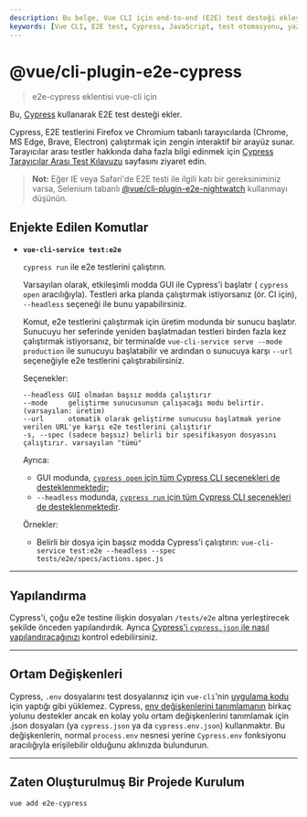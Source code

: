 ```yaml
---
description: Bu belge, Vue CLI için end-to-end (E2E) test desteği ekleyen @vue/cli-plugin-e2e-cypress eklentisini tanıtır. Cypress'in sunduğu olanaklar, yapılandırma seçenekleri ve ortam değişkenleri hakkında bilgi verir.
keywords: [Vue CLI, E2E test, Cypress, JavaScript, test otomasyonu, yazılım geliştirme, test aracı]
---
```


# @vue/cli-plugin-e2e-cypress

> e2e-cypress eklentisi vue-cli için

Bu, [Cypress](https://www.cypress.io/) kullanarak E2E test desteği ekler.

Cypress, E2E testlerini Firefox ve Chromium tabanlı tarayıcılarda (Chrome, MS Edge, Brave, Electron) çalıştırmak için zengin interaktif bir arayüz sunar. Tarayıcılar arası testler hakkında daha fazla bilgi edinmek için [Cypress Tarayıcılar Arası Test Kılavuzu](https://on.cypress.io/cross-browser-testing) sayfasını ziyaret edin.

> **Not:** Eğer IE veya Safari'de E2E testi ile ilgili katı bir gereksiniminiz varsa, Selenium tabanlı [@vue/cli-plugin-e2e-nightwatch](https://github.com/vuejs/vue-cli/tree/dev/packages/%40vue/cli-plugin-e2e-nightwatch) kullanmayı düşünün.

## Enjekte Edilen Komutlar

- **`vue-cli-service test:e2e`**

  `cypress run` ile e2e testlerini çalıştırın.

  Varsayılan olarak, etkileşimli modda GUI ile Cypress'i başlatır ( `cypress open` aracılığıyla). Testleri arka planda çalıştırmak istiyorsanız (ör. CI için), `--headless` seçeneği ile bunu yapabilirsiniz.

  Komut, e2e testlerini çalıştırmak için üretim modunda bir sunucu başlatır. Sunucuyu her seferinde yeniden başlatmadan testleri birden fazla kez çalıştırmak istiyorsanız, bir terminalde `vue-cli-service serve --mode production` ile sunucuyu başlatabilir ve ardından o sunucuya karşı `--url` seçeneğiyle e2e testlerini çalıştırabilirsiniz.

  Seçenekler:

  ```
  --headless GUI olmadan başsız modda çalıştırır
  --mode     geliştirme sunucusunun çalışacağı modu belirtir. (varsayılan: üretim)
  --url      otomatik olarak geliştirme sunucusu başlatmak yerine verilen URL'ye karşı e2e testlerini çalıştırır
  -s, --spec (sadece başsız) belirli bir spesifikasyon dosyasını çalıştırır. varsayılan "tümü"
  ```

  Ayrıca:

  - GUI modunda, [`cypress open` için tüm Cypress CLI seçenekleri de desteklenmektedir](https://docs.cypress.io/guides/guides/command-line.html#cypress-open);
  - `--headless` modunda, [`cypress run` için tüm Cypress CLI seçenekleri de desteklenmektedir](https://docs.cypress.io/guides/guides/command-line.html#cypress-run).

  Örnekler:
  - Belirli bir dosya için başsız modda Cypress'i çalıştırın: `vue-cli-service test:e2e --headless --spec tests/e2e/specs/actions.spec.js`

---

## Yapılandırma

Cypress'i, çoğu e2e testine ilişkin dosyaları `/tests/e2e` altına yerleştirecek şekilde önceden yapılandırdık. Ayrıca [Cypress'i `cypress.json` ile nasıl yapılandıracağınızı](https://docs.cypress.io/guides/references/configuration.html#Options) kontrol edebilirsiniz.

---

## Ortam Değişkenleri

Cypress, `.env` dosyalarını test dosyalarınız için `vue-cli`'nin [uygulama kodu](https://cli.vuejs.org/guide/mode-and-env.html#using-env-variables-in-client-side-code) için yaptığı gibi yüklemez. Cypress, [env değişkenlerini tanımlamanın](https://docs.cypress.io/guides/guides/environment-variables.html#) birkaç yolunu destekler ancak en kolay yolu ortam değişkenlerini tanımlamak için .json dosyaları (ya `cypress.json` ya da `cypress.env.json`) kullanmaktır. Bu değişkenlerin, normal `process.env` nesnesi yerine `Cypress.env` fonksiyonu aracılığıyla erişilebilir olduğunu aklınızda bulundurun.

---

## Zaten Oluşturulmuş Bir Projede Kurulum

```bash
vue add e2e-cypress
```